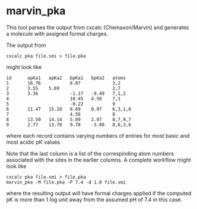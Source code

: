 # marvin_pka
This tool parses the output from cxcalc (Chemaxon/Marvin) and generates a molecule with
assigned formal charges.

The output from
```
cxcalc pka file.smi > file.pka
```

might look like
```
id      apKa1   apKa2   bpKa1   bpKa2   atoms
1       16.76           0.07            3,2
2       3.55    5.69                    2,7
3       3.36            -1.17   -9.49   7,1,2
4                       10.45   4.50    7,1
5                       -0.22           9
6       11.47   15.28   0.69    0.07    6,3,1,8
7                       4.56            8
8       13.50   14.14   5.89    2.07    8,7,9,7
9       2.77    13.78   9.78    -3.80   8,6,3,6
```
where each record contains varying numbers of entries for most basic
and most acidic pK values.

Note that the last column is a list of the correspinding atom numbers
associated with the sites in the earlier columns. A complete workflow
might look like

```
cxcalc pka file.smi > file.pka
marvin_pka -M file.pka -P 7.4 -d 1.0 file.smi
```
where the resulting output will have formal charges applied if the
computed pK is more than 1 log unit away from the assumed pH of 7.4
in this case.
